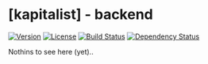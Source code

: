 # [kapitalist] - backend

[![Version](https://img.shields.io/crates/v/kapitalist_backend.svg)](https://crates.io/crates/kapitalist_backend)
[![License](https://img.shields.io/crates/l/kapitalist_backend.svg?branch=master)](https://travis-ci.org/kapitalist-app/kapitalist_backend)
[![Build Status](https://travis-ci.org/kapitalist-app/backend.svg)](https://travis-ci.org/kapitalist-app/backend)
[![Dependency Status](https://deps.rs/repo/github/kapitalist-app/backend/status.svg)](https://deps.rs/repo/github/kapitalist-app/backend)

Nothins to see here (yet)..
